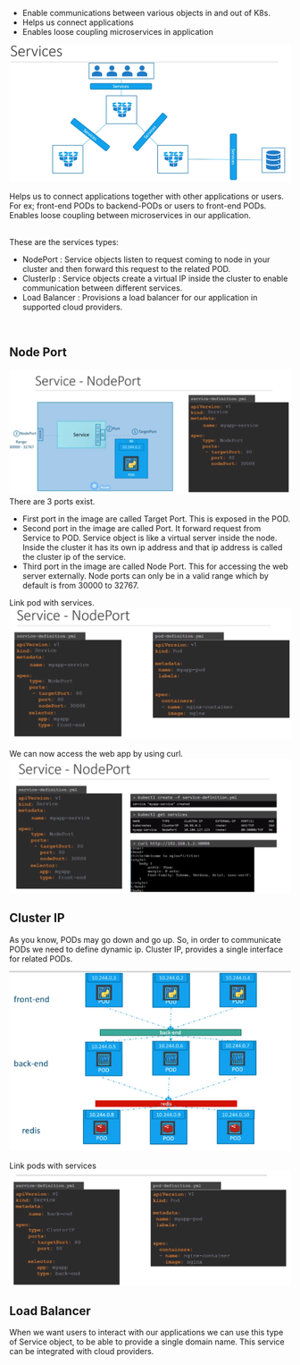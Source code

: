 - Enable communications between various objects in and out of K8s.
- Helps us connect applications 
- Enables loose coupling microservices in application

![](../images/31.PNG)

Helps us to connect applications together with other applications or users.
For ex; front-end PODs to backend-PODs or users to front-end PODs.
Enables loose coupling between microservices in our application.

<br>
These are the services types:

* NodePort : Service objects listen to request coming to node in your cluster and then forward this request to the related POD.
* ClusterIp : Service objects create a virtual IP inside the cluster to enable communication between different services.
* Load Balancer : Provisions a load balancer for our application in supported cloud providers.
<br>

## Node Port
![](../images/32.PNG)
There are 3 ports exist.
* First port in the image are called Target Port. This is exposed in the POD.
* Second port in the image are called Port. It forward request from Service to POD. Service object is like a virtual server inside
the node. Inside the cluster it has its own ip address and that ip address is called the cluster ip of the service.
* Third port in the image are called Node Port. This for accessing the web server externally. Node ports can only 
be in a valid range which by default is from 30000 to 32767.

Link pod with services.
![](../images/33.PNG)

We can now access the web app by using curl.
![](../images/34.PNG)

## Cluster IP
As you know, PODs may go down and go up. So, in order to communicate PODs we need to define dynamic ip.
Cluster IP, provides a single interface for related PODs. 

![](../images/2.PNG)

Link pods with services
![](../images/35.PNG)

## Load Balancer
When we want users to interact with our applications we can use this type of Service object, to be able to
provide a single domain name. This service can be integrated with cloud providers.
